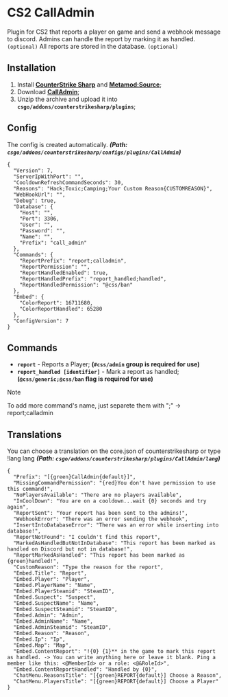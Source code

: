 # CS2 CallAdmin
Plugin for CS2 that reports a player on game and send a webhook message to discord.
Admins can handle the report by marking it as handled. `(optional)`
All reports are stored in the database. `(optional)`

## Installation
1. Install **[CounterStrike Sharp](https://github.com/roflmuffin/CounterStrikeSharp/releases)** and **[Metamod:Source](https://www.sourcemm.net/downloads.php/?branch=master)**;
3. Download **[CallAdmin](https://github.com/1Mack/CS2-CallAdmin/releases)**;
4. Unzip the archive and upload it into **`csgo/addons/counterstrikesharp/plugins`**;

## Config
The config is created automatically. ***(Path: `csgo/addons/counterstrikesharp/configs/plugins/CallAdmin`)***
```
{
  "Version": 7,
  "ServerIpWithPort": "",
  "CooldownRefreshCommandSeconds": 30,
  "Reasons": "Hack;Toxic;Camping;Your Custom Reason{CUSTOMREASON}",
  "WebHookUrl": "",
  "Debug": true,
  "Database": {
    "Host": "",
    "Port": 3306,
    "User": "",
    "Password": "",
    "Name": "",
    "Prefix": "call_admin"
  },
  "Commands": {
    "ReportPrefix": "report;calladmin",
    "ReportPermission": "",
    "ReportHandledEnabled": true,
    "ReportHandledPrefix": "report_handled;handled",
    "ReportHandledPermission": "@css/ban"
  },
  "Embed": {
    "ColorReport": 16711680,
    "ColorReportHandled": 65280
  },
  "ConfigVersion": 7
}
```
## Commands 
- **`report`** - Reports a Player; **(`#css/admin` group is required for use)**
- **`report_handled [identifier]`** - Mark a report as handled; **(`@css/generic;@css/ban` flag is required for use)**
  
> [!NOTE]
> To add more command's name, just separete them with ";" -> report;calladmin

## Translations
You can choose a translation on the core.json of counterstrikesharp or type !lang lang ***(Path: `csgo/addons/counterstrikesharp/plugins/CallAdmin/lang`)***

```
{
  "Prefix": "[{green}CallAdmin{default}]",
  "MissingCommandPermission": "{red}You don't have permission to use this command!",
  "NoPlayersAvailable": "There are no players available",
  "InCoolDown": "You are on a cooldown...wait {0} seconds and try again",
  "ReportSent": "Your report has been sent to the admins!",
  "WebhookError": "There was an error sending the webhook",
  "InsertIntoDatabaseError": "There was an error while inserting into database!",
  "ReportNotFound": "I couldn't find this report",
  "MarkedAsHandledButNotInDatabase": "This report has been marked as handled on Discord but not in database!",
  "ReportMarkedAsHandled": "This report has been marked as {green}handled!",
  "CustomReason": "Type the reason for the report",
  "Embed.Title": "Report",
  "Embed.Player": "Player",
  "Embed.PlayerName": "Name",
  "Embed.PlayerSteamid": "SteamID",
  "Embed.Suspect": "Suspect",
  "Embed.SuspectName": "Name",
  "Embed.SuspectSteamid": "SteamID",
  "Embed.Admin": "Admin",
  "Embed.AdminName": "Name",
  "Embed.AdminSteamid": "SteamID",
  "Embed.Reason": "Reason",
  "Embed.Ip": "Ip",
  "Embed.Map": "Map",
  "Embed.ContentReport": "!{0} {1}** in the game to mark this report as handled. -> You can write anything here or leave it blank. Ping a member like this: <@MemberId> or a role: <@&RoleId>",
  "Embed.ContentReportHandled": "Handled by {0}",
  "ChatMenu.ReasonsTitle": "[{green}REPORT{default}] Choose a Reason",
  "ChatMenu.PlayersTitle": "[{green}REPORT{default}] Choose a Player"
}
```
